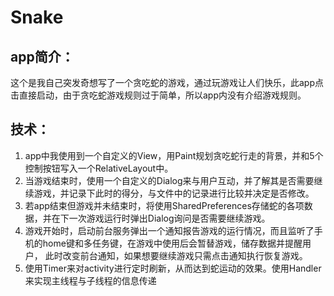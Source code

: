 # Snake
## app简介：
这个是我自己突发奇想写了一个贪吃蛇的游戏，通过玩游戏让人们快乐，此app点击直接启动，由于贪吃蛇游戏规则过于简单，所以app内没有介绍游戏规则。
## 技术：
  1. app中我使用到一个自定义的View，用Paint规划贪吃蛇行走的背景，并和5个控制按钮写入一个RelativeLayout中。<br>
  2. 当游戏结束时，使用一个自定义的Dialog来与用户互动，并了解其是否需要继续游戏，并记录下此时的得分，与文件中的记录进行比较并决定是否修改。<br>
  3. 若app结束但游戏并未结束时，将使用SharedPreferences存储蛇的各项数据，并在下一次游戏运行时弹出Dialog询问是否需要继续游戏。<br>
  4. 游戏开始时，启动前台服务弹出一个通知报告游戏的运行情况，而且监听了手机的home键和多任务键，在游戏中使用后会暂替游戏，储存数据并提醒用户，
此时改变前台通知，如果想要继续游戏只需点击通知执行恢复游戏。<br>
  5. 使用Timer来对activity进行定时刷新，从而达到蛇运动的效果。使用Handler来实现主线程与子线程的信息传递<br>
